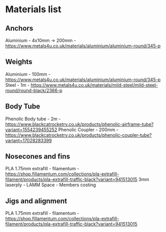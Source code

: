 # Materials list

## Anchors
Aluminium - 4x10mm -> 200mm - https://www.metals4u.co.uk/materials/aluminium/aluminium-round/345-p

## Weights
Aluminium - 100mm - https://www.metals4u.co.uk/materials/aluminium/aluminium-round/345-p
Steel - 1m - https://www.metals4u.co.uk/materials/mild-steel/mild-steel-round/round-black/2366-p 

## Body Tube
Phenolic Body tube - 2m - https://www.blackcatrocketry.co.uk/products/phenolic-airframe-tube?variant=1554239455252
Phenolic Coupler - 200mm - https://www.blackcatrocketry.co.uk/products/phenolic-coupler-tube?variant=17028283399 

## Nosecones and fins
PLA 1.75mm extrafill - filamentum - https://shop.fillamentum.com/collections/pla-extrafill-filament/products/pla-extrafill-traffic-black?variant=941513015
3mm laserply - LAMM Space - Members costing

## Jigs and alignment
PLA 1.75mm extrafill - filamentum - https://shop.fillamentum.com/collections/pla-extrafill-filament/products/pla-extrafill-traffic-black?variant=941513015

